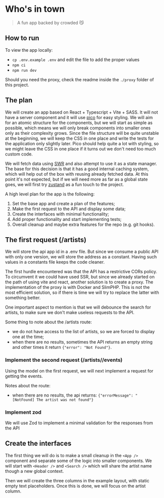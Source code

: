 # Who's in town

> A fun app backed by crowded &#128572;

## How to run

To view the app locally:

- `cp .env.example .env` and edit the file to add the proper values
- `npm ci`
- `npm run dev`

Should you need the proxy, check the readme inside the `./proxy` folder of this project.

## The plan

We will create an app based on React + Typescript + Vite + SASS. It will not have a server component and it will use [pico](https://picocss.com/) for easy styling. We will aim for an atomic structure for the components, but we will start as simple as possible, which means we will only break components into smaller ones only as their complexity grows. Since the file structure will be quite unstable at the beginning, we will keep the CSS in one place and write the tests for the application only slightly later. Pico should help quite a lot with styling, so we might leave the CSS in one place if it turns out we don't need too much custom code.

We will fetch data using [SWR](https://swr.vercel.app/) and also attempt to use it as a state manager. The base for this decision is that it has a good internal caching system, which will help out of the box with reusing already fetched data. At this point it's not expected, but if we will need more as far as a global state goes, we will first try [zustand](https://docs.pmnd.rs/zustand/getting-started/introduction) as a fun touch to the project.

A high level plan for the app is the following:

1. Set the base app and create a plan of the features;
2. Make the first request to the API and display some data;
3. Create the interfaces with minimal functionality;
4. Add proper functionality and start implementing tests;
5. Overall cleanup and maybe extra features for the repo (e.g. git hooks).

## The first request (/artists)

We will store the api app id in a .env file. But since we consume a public API with only one version, we will store the address as a constant. Having such values in a constants file keeps the code cleaner.

The first hurdle encountered was that the API has a restrictive CORs policy. To circumvent it we could have used SSR, but since we already started on the path of using vite and react, another solution is to create a proxy. The implementation of the proxy is with Docker and SlimPHP. This is not the most efficient solution, so if there is time we will try to replace the latter with something better.

One important aspect to mention is that we will debounce the search for artists, to make sure we don't make useless requests to the API.

Some thing to note about the /artists route:

- we do not have access to the list of artists, so we are forced to display one at the time;
- when there are no results, sometimes the API returns an empty string and other times it return `{"error": "Not Found"}`.

### Implement the second request (/artists/<artistName>/events)

Using the model on the first request, we will next implement a request for getting the events.

Notes about the route:

- when there are no results, the api returns: `{"errorMessage": "[NotFound] The artist was not found"}`

### Implement zod

We will use Zod to implement a minimal validation for the responses from the API

## Create the interfaces

The first thing we will do is to make a small cleanup in the `<App />` component and separate some of the logic into smaller components. We will start with `<Header />` and `<Search />` which will share the artist name though a new global context.

Then we will create the three columns in the example layout, with static empty text placeholders. Once this is done, we will focus on the artist column.
